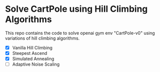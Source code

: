 # Solve CartPole using Hill Climbing Algorithms
This repo contains the code to solve openai gym env "CartPole-v0" using variations of hill climbing algorithms.

- [x] Vanilla Hill Climbing
- [x] Steepest Ascend
- [x] Simulated Annealing
- [ ] Adaptive Noise Scaling